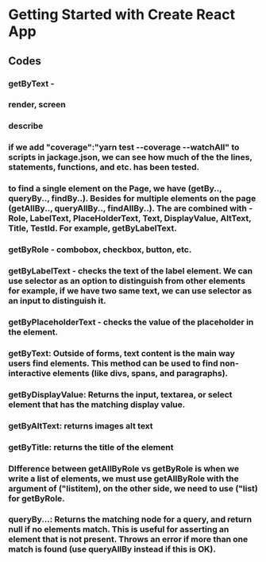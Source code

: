 # Getting Started with Create React App



## Codes

### getByText - 

### render, screen

### describe

### if we add "coverage":"yarn test --coverage --watchAll" to scripts in jackage.json, we can see how much of the the lines, statements, functions, and etc. has been tested. 


### to find a single element on the Page, we have (getBy.., queryBy.., findBy..). Besides for multiple elements on the page (getAllBy.., queryAllBy.., findAllBy..). The are combined with - Role, LabelText, PlaceHolderText, Text, DisplayValue, AltText, Title, TestId. For example, getByLabelText.

### getByRole - combobox, checkbox, button, etc.

### getByLabelText - checks the text of the label element. We can use selector as an option to distinguish from other elements for example, if we have two same text, we can use selector as an input to distinguish it.

### getByPlaceholderText - checks the value of the placeholder in the element.


### getByText: Outside of forms, text content is the main way users find elements. This method can be used to find non-interactive elements (like divs, spans, and paragraphs).

### getByDisplayValue: Returns the input, textarea, or select element that has the matching display value.

### getByAltText: returns images alt text

### getByTitle: returns the title of the element


### DIfference between getAllByRole vs getByRole is when we write a list of elements, we must use getAllByRole with the argument of ("listitem), on the other side, we need to use ("list) for getByRole.

### queryBy...: Returns the matching node for a query, and return null if no elements match. This is useful for asserting an element that is not present. Throws an error if more than one match is found (use queryAllBy instead if this is OK).